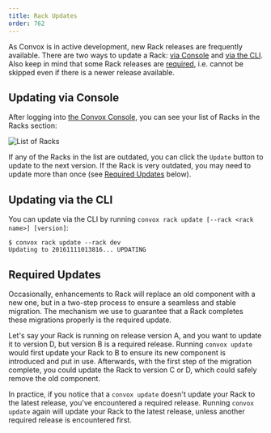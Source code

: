 ```yaml
---
title: Rack Updates
order: 762
---
```


As Convox is in active development, new Rack releases are frequently available. There are two ways to update a Rack: [via Console](#via-console) and [via the CLI](#via-the-cli). Also keep in mind that some Rack releases are [required](#required-updates), i.e. cannot be skipped even if there is a newer release available.

## Updating via Console

After logging into [the Convox Console](https://console.convox.com/), you can see your list of Racks in the Racks section:

![List of Racks](/assets/images/docs/what-is-a-rack/list-of-racks.png)

If any of the Racks in the list are outdated, you can click the `Update` button to update to the next version. If the Rack is very outdated, you may need to update more than once (see [Required Updates](#required-updates) below).

## Updating via the CLI

You can update via the CLI by running `convox rack update [--rack <rack name>] [version]`:

```
$ convox rack update --rack dev
Updating to 20161111013816... UPDATING
```

## Required Updates

Occasionally, enhancements to Rack will replace an old component with a new one, but in a two-step process to ensure a seamless and stable migration. The mechanism we use to guarantee that a Rack completes these migrations properly is the required update.

Let's say your Rack is running on release version A, and you want to update it to version D, but version B is a required release. Running `convox update` would first update your Rack to B to ensure its new component is introduced and put in use. Afterwards, with the first step of the migration complete, you could update the Rack to version C or D, which could safely remove the old component.

In practice, if you notice that a `convox update` doesn't update your Rack to the latest release, you've encountered a required release. Running `convox update` again will update your Rack to the latest release, unless another required release is encountered first.
